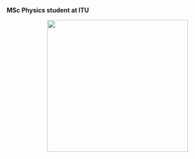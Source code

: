 **MSc Physics student at ITU**

<!-- ![Arman's GitHub Stats](https://github-readme-stats.vercel.app/api?&username=seVenVo1d&hide_border=true&title_color=ffffff&text_color=d6d6d6&border_radius=8&show_icons=true&icon_color=FAC8C7&bg_color=0,c33764,1d2671&count_private=true&include_all_commits=true) -->

<p align="center">
  <img src="https://i.pinimg.com/originals/a4/2f/89/a42f899fd2afbd78953ead96b0126df8.gif" width="320" height="300">
</p>
